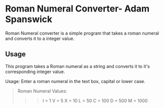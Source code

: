 # Roman Numeral Converter- Adam Spanswick
Roman Numeral converter is a simple program that takes a roman numeral and converts it to a integer value.

## Usage

This program takes a Roman numeral as a string and converts it to it's corresponding integer value.

Usage:
Enter a roman numeral in the text box, capital or lower case.
>Roman Numeral Values:
>>>I = 1
>>>V = 5
>>>X = 10
>>>L = 50
>>>C = 100
>>>D = 500
    M = 1000